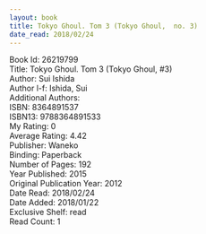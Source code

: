 ```yaml
---
layout: book
title: Tokyo Ghoul. Tom 3 (Tokyo Ghoul,  no. 3)
date_read: 2018/02/24
---
```


Book Id: 26219799<br />
Title: Tokyo Ghoul. Tom 3 (Tokyo Ghoul, #3)<br />
Author: Sui Ishida<br />
Author l-f: Ishida, Sui<br />
Additional Authors: <br />
ISBN: 8364891537<br />
ISBN13: 9788364891533<br />
My Rating: 0<br />
Average Rating: 4.42<br />
Publisher: Waneko<br />
Binding: Paperback<br />
Number of Pages: 192<br />
Year Published: 2015<br />
Original Publication Year: 2012<br />
Date Read: 2018/02/24<br />
Date Added: 2018/01/22<br />
Exclusive Shelf: read<br />
Read Count: 1<br />

